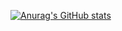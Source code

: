 [![Anurag's GitHub stats](https://github-readme-stats.vercel.app/api?username=dc5201314)](https://github.com/anuraghazra/github-readme-stats)
